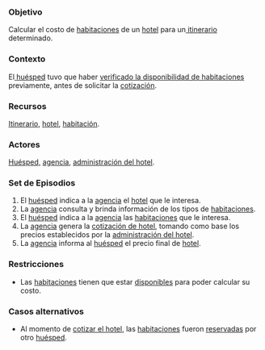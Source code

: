 ### Objetivo

Calcular el costo de [habitaciones](https://app.nuclino.com/Curso-LEL/Agencia-de-Viajes/Objeto-Habitacin-fa3733a0-ec87-424b-af60-16101230f714) de un [hotel](https://app.nuclino.com/Curso-LEL/Agencia-de-Viajes/Objeto-Hotel-a7d351ed-40cb-4201-b372-928d7064930c) para un[ ](https://app.nuclino.com/Curso-LEL/Agencia-de-Viajes/Objeto-Itinirario-77d6777d-c052-43d0-a2e9-adc68b1593ee)[itinerario](https://app.nuclino.com/Curso-LEL/Agencia-de-Viajes/Objeto-Itinerario-77d6777d-c052-43d0-a2e9-adc68b1593ee) determinado.

### Contexto

El[ ](https://app.nuclino.com/Curso-LEL/Agencia-de-Viajes/Sujeto-Pasajero-1aca8769-d624-47f7-9373-9682438afab4)[huésped](https://app.nuclino.com/Curso-LEL/Agencia-de-Viajes/Sujeto-Pasajero-Husped-Cliente-1aca8769-d624-47f7-9373-9682438afab4) tuvo que haber [verificado la disponibilidad de habitaciones](https://app.nuclino.com/Curso-LEL/Agencia-de-Viajes/Verbo-Buscar-disponibilidad-de-hotel-44c4756c-d975-49a9-a8d1-db2af0548536) previamente, antes de solicitar la [cotización](https://app.nuclino.com/Curso-LEL/Agencia-de-Viajes/Verbo-Cotizar-hotel-446e150c-f0d7-4108-991e-97b447e26162).

### Recursos

[Itinerario](https://app.nuclino.com/Curso-LEL/Agencia-de-Viajes/Objeto-Itinerario-77d6777d-c052-43d0-a2e9-adc68b1593ee), [hotel](https://app.nuclino.com/Curso-LEL/Agencia-de-Viajes/Objeto-Hotel-a7d351ed-40cb-4201-b372-928d7064930c), [habitación](https://app.nuclino.com/Curso-LEL/Agencia-de-Viajes/Objeto-Habitacin-fa3733a0-ec87-424b-af60-16101230f714).

### Actores

[Huésped,](https://app.nuclino.com/Curso-LEL/Agencia-de-Viajes/Sujeto-Pasajero-Husped-Cliente-1aca8769-d624-47f7-9373-9682438afab4) [agencia](https://app.nuclino.com/Curso-LEL/Agencia-de-Viajes/Sujeto-Agencia-6adc03c5-323c-474f-8d0f-142686ff34ba), [administración del hotel](https://app.nuclino.com/Curso-LEL/Agencia-de-Viajes/Sujeto-Administracin-del-hotel-649d106e-cfaf-419e-a0dd-8bff5a7620fc).

### Set de Episodios

1. El [huésped](https://app.nuclino.com/Curso-LEL/Agencia-de-Viajes/Sujeto-Pasajero-Husped-Cliente-1aca8769-d624-47f7-9373-9682438afab4) indica a la [agencia](https://app.nuclino.com/Curso-LEL/Agencia-de-Viajes/Sujeto-Agencia-6adc03c5-323c-474f-8d0f-142686ff34ba) el [hotel](https://app.nuclino.com/Curso-LEL/Agencia-de-Viajes/Objeto-Hotel-a7d351ed-40cb-4201-b372-928d7064930c) que le interesa.
2. La [agencia](https://app.nuclino.com/Curso-LEL/Agencia-de-Viajes/Sujeto-Agencia-6adc03c5-323c-474f-8d0f-142686ff34ba) consulta y brinda información de los tipos de [habitaciones](https://app.nuclino.com/Curso-LEL/Agencia-de-Viajes/Objeto-Habitacin-fa3733a0-ec87-424b-af60-16101230f714).
3. El [huésped](https://app.nuclino.com/Curso-LEL/Agencia-de-Viajes/Sujeto-Pasajero-Husped-Cliente-1aca8769-d624-47f7-9373-9682438afab4) indica a la [agencia](https://app.nuclino.com/Curso-LEL/Agencia-de-Viajes/Sujeto-Agencia-6adc03c5-323c-474f-8d0f-142686ff34ba) las [habitaciones](https://app.nuclino.com/Curso-LEL/Agencia-de-Viajes/Objeto-Habitacin-fa3733a0-ec87-424b-af60-16101230f714) que le interesa.
4. La [agencia](https://app.nuclino.com/Curso-LEL/Agencia-de-Viajes/Sujeto-Agencia-6adc03c5-323c-474f-8d0f-142686ff34ba) genera la [cotización de hotel](https://app.nuclino.com/Curso-LEL/Agencia-de-Viajes/Verbo-Cotizar-hotel-446e150c-f0d7-4108-991e-97b447e26162), tomando como base los precios establecidos por la [administración del hotel](https://app.nuclino.com/Curso-LEL/Agencia-de-Viajes/Sujeto-Administracin-del-hotel-649d106e-cfaf-419e-a0dd-8bff5a7620fc).
5. La [agencia](https://app.nuclino.com/Curso-LEL/Agencia-de-Viajes/Sujeto-Agencia-6adc03c5-323c-474f-8d0f-142686ff34ba) informa al [huésped](https://app.nuclino.com/Curso-LEL/Agencia-de-Viajes/Sujeto-Pasajero-Husped-Cliente-1aca8769-d624-47f7-9373-9682438afab4) el precio final de [hotel](https://app.nuclino.com/Curso-LEL/Agencia-de-Viajes/Objeto-Hotel-a7d351ed-40cb-4201-b372-928d7064930c).

### Restricciones

* Las [habitaciones](https://app.nuclino.com/Curso-LEL/Agencia-de-Viajes/Objeto-Habitacin-fa3733a0-ec87-424b-af60-16101230f714) tienen que estar [disponibles](https://app.nuclino.com/Curso-LEL/Agencia-de-Viajes/Estado-Hotel-Habitacin-Disponible-d7fb5bbc-5690-4877-921e-44f6bb2a6953) para poder calcular su costo.

### Casos alternativos

* Al momento de [cotizar el hotel](https://app.nuclino.com/Curso-LEL/Agencia-de-Viajes/Verbo-Cotizar-hotel-446e150c-f0d7-4108-991e-97b447e26162), las [habitaciones](https://app.nuclino.com/Curso-LEL/Agencia-de-Viajes/Objeto-Habitacin-fa3733a0-ec87-424b-af60-16101230f714) fueron [reservadas](https://app.nuclino.com/Curso-LEL/Agencia-de-Viajes/Estado-Hotel-Habitacin-No-disponible-9e1eb83d-84b6-428a-a0d9-05750abaa515) por otro [huésped](https://app.nuclino.com/Curso-LEL/Agencia-de-Viajes/Sujeto-Pasajero-Husped-Cliente-1aca8769-d624-47f7-9373-9682438afab4).